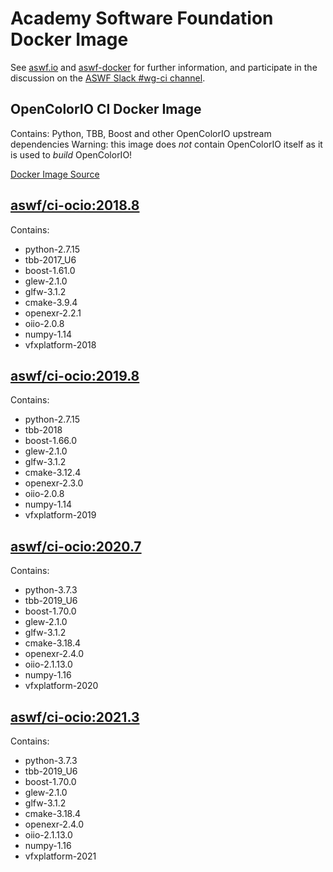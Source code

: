 <!---
Copyright (c) Contributors to the aswf-docker Project. All rights reserved.
SPDX-License-Identifier: Apache-2.0

Warning: this file is automatically generated from a template!
-->

# Academy Software Foundation Docker Image

See [aswf.io](https://aswf.io) and [aswf-docker](https://github.com/AcademySoftwareFoundation/aswf-docker) for further information, and participate in the discussion on the [ASWF Slack #wg-ci channel](https://academysoftwarefdn.slack.com/archives/C0169RX7MMK).

## OpenColorIO CI Docker Image

Contains: Python, TBB, Boost and other OpenColorIO upstream dependencies
Warning: this image does *not* contain OpenColorIO itself as it is used to *build* OpenColorIO!


[Docker Image Source](https://github.com/AcademySoftwareFoundation/aswf-docker/blob/master/ci-ocio/Dockerfile)

## [aswf/ci-ocio:2018.8](https://hub.docker.com/r/aswf/ci-ocio/tags?page=1&name=2018.8)
Contains:
* python-2.7.15
* tbb-2017_U6
* boost-1.61.0
* glew-2.1.0
* glfw-3.1.2
* cmake-3.9.4
* openexr-2.2.1
* oiio-2.0.8
* numpy-1.14
* vfxplatform-2018

## [aswf/ci-ocio:2019.8](https://hub.docker.com/r/aswf/ci-ocio/tags?page=1&name=2019.8)
Contains:
* python-2.7.15
* tbb-2018
* boost-1.66.0
* glew-2.1.0
* glfw-3.1.2
* cmake-3.12.4
* openexr-2.3.0
* oiio-2.0.8
* numpy-1.14
* vfxplatform-2019

## [aswf/ci-ocio:2020.7](https://hub.docker.com/r/aswf/ci-ocio/tags?page=1&name=2020.7)
Contains:
* python-3.7.3
* tbb-2019_U6
* boost-1.70.0
* glew-2.1.0
* glfw-3.1.2
* cmake-3.18.4
* openexr-2.4.0
* oiio-2.1.13.0
* numpy-1.16
* vfxplatform-2020

## [aswf/ci-ocio:2021.3](https://hub.docker.com/r/aswf/ci-ocio/tags?page=1&name=2021.3)
Contains:
* python-3.7.3
* tbb-2019_U6
* boost-1.70.0
* glew-2.1.0
* glfw-3.1.2
* cmake-3.18.4
* openexr-2.4.0
* oiio-2.1.13.0
* numpy-1.16
* vfxplatform-2021

